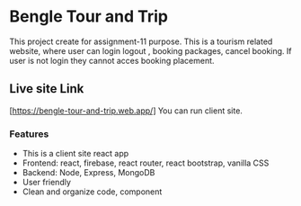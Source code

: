 # Bengle Tour and Trip

This project create for assignment-11 purpose. This is a tourism related website, where user can login logout , booking packages, cancel booking. If user is not login they cannot acces booking placement.

## Live site Link
[https://bengle-tour-and-trip.web.app/]
You can run client site.

### Features
* This is a client site react app
* Frontend: react, firebase, react router, react bootstrap, vanilla CSS
* Backend: Node, Express, MongoDB
* User friendly
* Clean and organize code, component
